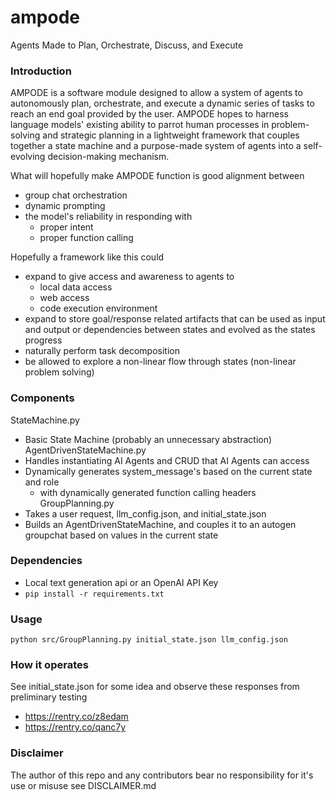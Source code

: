 # ampode
Agents Made to Plan, Orchestrate, Discuss, and Execute

### Introduction
AMPODE is a software module designed to allow a system of agents to autonomously plan, orchestrate, and execute a dynamic series of tasks to reach an end goal provided by the user.  AMPODE hopes to harness language models' existing ability to parrot human processes in problem-solving and strategic planning in a lightweight framework that couples together a state machine and a purpose-made system of agents into a self-evolving decision-making mechanism.

What will hopefully make AMPODE function is good alignment between
- group chat orchestration
- dynamic prompting
- the model's reliability in responding with 
  - proper intent 
  - proper function calling

Hopefully a framework like this could
- expand to give access and awareness to agents to
  - local data access
  - web access
  - code execution environment
- expand to store goal/response related artifacts that can be used as input and output or dependencies between states and evolved as the states progress
- naturally perform task decomposition
- be allowed to explore a non-linear flow through states (non-linear problem solving)

### Components
StateMachine.py
- Basic State Machine (probably an unnecessary abstraction)
AgentDrivenStateMachine.py
- Handles instantiating AI Agents and CRUD that AI Agents can access 
- Dynamically generates system_message's based on the current state and role
  - with dynamically generated function calling headers
GroupPlanning.py
- Takes a user request, llm_config.json, and initial_state.json
- Builds an AgentDrivenStateMachine, and couples it to an autogen groupchat based on values in the current state

### Dependencies
- Local text generation api or an OpenAI API Key
- ```pip install -r requirements.txt```

### Usage
```python src/GroupPlanning.py initial_state.json llm_config.json```

### How it operates
See initial_state.json for some idea
and observe these responses from preliminary testing
- https://rentry.co/z8edam
- https://rentry.co/qanc7y


### Disclaimer 
The author of this repo and any contributors bear no responsibility for it's use or misuse see DISCLAIMER.md
